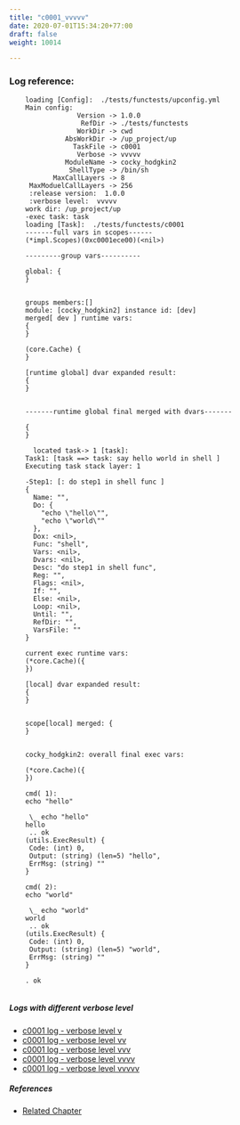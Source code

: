 ```yaml
---
title: "c0001_vvvvv"
date: 2020-07-01T15:34:20+77:00
draft: false
weight: 10014

---
```


### Log reference: <no value>

```
    loading [Config]:  ./tests/functests/upconfig.yml
    Main config:
                 Version -> 1.0.0
                  RefDir -> ./tests/functests
                 WorkDir -> cwd
              AbsWorkDir -> /up_project/up
                TaskFile -> c0001
                 Verbose -> vvvvv
              ModuleName -> cocky_hodgkin2
               ShellType -> /bin/sh
           MaxCallLayers -> 8
     MaxModuelCallLayers -> 256
     :release version:  1.0.0
     :verbose level:  vvvvv
    work dir: /up_project/up
    -exec task: task
    loading [Task]:  ./tests/functests/c0001
    -------full vars in scopes------
    (*impl.Scopes)(0xc0001ece00)(<nil>)
    
    ---------group vars----------
    
    global: {
    }
    
    
    groups members:[]
    module: [cocky_hodgkin2] instance id: [dev]
    merged[ dev ] runtime vars:
    {
    }
    
    (core.Cache) {
    }
    
    [runtime global] dvar expanded result:
    {
    }
    
    
    -------runtime global final merged with dvars-------
    
    {
    }
    
      located task-> 1 [task]: 
    Task1: [task ==> task: say hello world in shell ]
    Executing task stack layer: 1
    
    -Step1: [: do step1 in shell func ]
    {
      Name: "",
      Do: {
        "echo \"hello\"",
        "echo \"world\""
      },
      Dox: <nil>,
      Func: "shell",
      Vars: <nil>,
      Dvars: <nil>,
      Desc: "do step1 in shell func",
      Reg: "",
      Flags: <nil>,
      If: "",
      Else: <nil>,
      Loop: <nil>,
      Until: "",
      RefDir: "",
      VarsFile: ""
    }
    
    current exec runtime vars:
    (*core.Cache)({
    })
    
    [local] dvar expanded result:
    {
    }
    
    
    scope[local] merged: {
    }
    
    
    cocky_hodgkin2: overall final exec vars:
    
    (*core.Cache)({
    })
    
    cmd( 1):
    echo "hello"
    
     \_ echo "hello"
    hello
     .. ok
    (utils.ExecResult) {
     Code: (int) 0,
     Output: (string) (len=5) "hello",
     ErrMsg: (string) ""
    }
    
    cmd( 2):
    echo "world"
    
     \_ echo "world"
    world
     .. ok
    (utils.ExecResult) {
     Code: (int) 0,
     Output: (string) (len=5) "world",
     ErrMsg: (string) ""
    }
    
    . ok
    
```

##### Logs with different verbose level
* [c0001 log - verbose level v](../../logs/c0001_v)
* [c0001 log - verbose level vv](../../logs/c0001_vv)
* [c0001 log - verbose level vvv](../../logs/c0001_vvv)
* [c0001 log - verbose level vvvv](../../logs/c0001_vvvv)
* [c0001 log - verbose level vvvvv](../../logs/c0001_vvvvv)

##### References
* [Related Chapter](../../quick-start/c0001)
